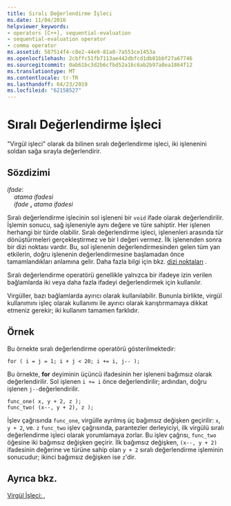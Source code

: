 ```yaml
---
title: Sıralı Değerlendirme İşleci
ms.date: 11/04/2016
helpviewer_keywords:
- operators [C++], sequential-evaluation
- sequential-evaluation operator
- comma operator
ms.assetid: 587514f4-c8e2-44e9-81a8-7a553ce1453a
ms.openlocfilehash: 2cbffc51fb7113ae442dbfcd1db01bbf27a67746
ms.sourcegitcommit: 0ab61bc3d2b6cfbd52a16c6ab2b97a8ea1864f12
ms.translationtype: MT
ms.contentlocale: tr-TR
ms.lasthandoff: 04/23/2019
ms.locfileid: "62158527"
---
```

# <a name="sequential-evaluation-operator"></a>Sıralı Değerlendirme İşleci

"Virgül işleci" olarak da bilinen sıralı değerlendirme işleci, iki işlenenini soldan sağa sırayla değerlendirir.

## <a name="syntax"></a>Sözdizimi

*ifade*:<br/>
&nbsp;&nbsp;&nbsp;&nbsp;*atama ifadesi*<br/>
&nbsp;&nbsp;&nbsp;&nbsp;*ifade* **,** *atama ifadesi*

Sıralı değerlendirme işlecinin sol işleneni bir `void` ifade olarak değerlendirilir. İşlemin sonucu, sağ işleneniyle aynı değere ve türe sahiptir. Her işlenen herhangi bir türde olabilir. Sıralı değerlendirme işleci, işlenenleri arasında tür dönüştürmeleri gerçekleştirmez ve bir l değeri vermez. İlk işlenenden sonra bir dizi noktası vardır. Bu, sol işlenenin değerlendirmesinden gelen tüm yan etkilerin, doğru işlenenin değerlendirmesine başlamadan önce tamamlandıkları anlamına gelir. Daha fazla bilgi için bkz. [dizi noktaları](../c-language/c-sequence-points.md) .

Sıralı değerlendirme operatörü genellikle yalnızca bir ifadeye izin verilen bağlamlarda iki veya daha fazla ifadeyi değerlendirmek için kullanılır.

Virgüller, bazı bağlamlarda ayırıcı olarak kullanılabilir. Bununla birlikte, virgül kullanımını işleç olarak kullanımı ile ayırıcı olarak karıştırmamaya dikkat etmeniz gerekir; iki kullanım tamamen farklıdır.

## <a name="example"></a>Örnek

Bu örnekte sıralı değerlendirme operatörü gösterilmektedir:

```
for ( i = j = 1; i + j < 20; i += i, j-- );
```

Bu örnekte, **for** deyiminin üçüncü ifadesinin her işleneni bağımsız olarak değerlendirilir. Sol işlenen `i += i` önce değerlendirilir; ardından, doğru işlenen `j--`değerlendirilir.

```
func_one( x, y + 2, z );
func_two( (x--, y + 2), z );
```

İşlev çağrısında `func_one`, virgülle ayrılmış üç bağımsız değişken geçirilir: `x`, `y + 2`, ve. `z` `func_two` işlev çağrısında, parantezler derleyiciyi, ilk virgülü sıralı değerlendirme işleci olarak yorumlamaya zorlar. Bu işlev çağrısı, `func_two` öğesine iki bağımsız değişken geçirir. İlk bağımsız değişken, `(x--, y + 2)` ifadesinin değerine ve türüne sahip olan `y + 2` sıralı değerlendirme işleminin sonucudur; ikinci bağımsız değişken ise `z`'dir.

## <a name="see-also"></a>Ayrıca bkz.

[Virgül İşleci: ,](../cpp/comma-operator.md)

